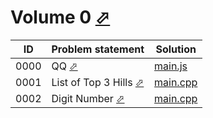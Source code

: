 # Volume 0 [⬀](https://judge.u-aizu.ac.jp/onlinejudge/finder.jsp?volumeNo=0)



| ID   | Problem statement                                                                       | Solution                  |
|------|-----------------------------------------------------------------------------------------|---------------------------|
| 0000 | QQ [⬀](https://judge.u-aizu.ac.jp/onlinejudge/description.jsp?id=0000)                  | [main.js](0000/main.js)   |
| 0001 | List of Top 3 Hills [⬀](https://judge.u-aizu.ac.jp/onlinejudge/description.jsp?id=0001) | [main.cpp](0001/main.cpp) |
| 0002 | Digit Number [⬀](https://judge.u-aizu.ac.jp/onlinejudge/description.jsp?id=0002)        | [main.cpp](0002/main.cpp) |

